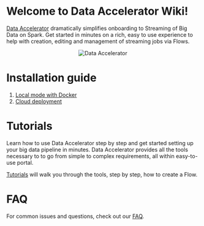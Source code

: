 # Welcome to Data Accelerator Wiki!
[Data Accelerator](home) dramatically simplifies onboarding to Streaming of Big Data on Spark. Get started in minutes on a rich, easy to use experience to help with creation, editing and management of streaming jobs via Flows. <br/> <p align="center">![Data Accelerator](https://github.com/Microsoft/data-accelerator/wiki/tutorials/images/prop-race-car-data.svg)<br/></p>

# Installation guide
1. [Local mode with Docker](Local-mode-with-Docker)
1. [Cloud deployment](Cloud-deployment)

# Tutorials
Learn how to use Data Accelerator step by step and get started setting up your big data pipeline in minutes. Data Accelerator provides all the tools necessary to to go from simple to complex requirements, all within easy-to-use portal. 

[Tutorials](Tutorials) will walk you through the tools, step by step, how to create a Flow.

# FAQ
For common issues and questions, check out our [FAQ](FAQ).
